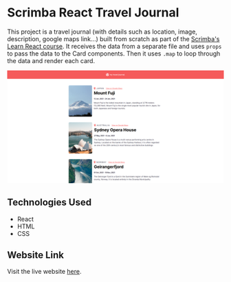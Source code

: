 # Scrimba React Travel Journal

This project is a travel journal (with details such as location, image, description, google maps link...) built from scratch as part of the [Scrimba's Learn React course](https://v2.scrimba.com/learn-react-c0e).
It receives the data from a separate file and uses `props` to pass the data to the Card components. Then it uses `.map` to loop through the data and render each card.

![Travel Journal Screenshot](/src/assets/travel-journal-screenshot.png)

## Technologies Used

- React
- HTML
- CSS

## Website Link

Visit the live website [here](https://paulomborges.github.io/scrimba-react-travel-journal).
